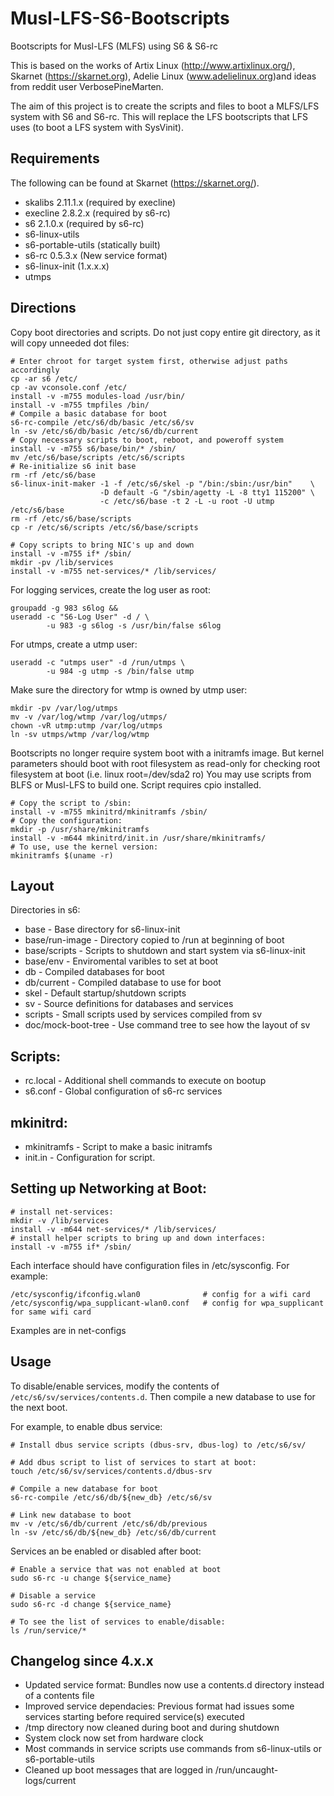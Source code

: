 # Musl-LFS-S6-Bootscripts
Bootscripts for Musl-LFS (MLFS) using S6 & S6-rc

This is based on the works of Artix Linux (http://www.artixlinux.org/), Skarnet (https://skarnet.org), Adelie Linux (www.adelielinux.org)and ideas from reddit user VerbosePineMarten.

The aim of this project is to create the scripts and files to boot a MLFS/LFS system with S6 and S6-rc. This will replace the LFS bootscripts that LFS uses (to boot a LFS system with SysVinit).

## Requirements

The following can be found at Skarnet (https://skarnet.org/).
  * skalibs 2.11.1.x (required by execline)
  * execline 2.8.2.x (required by s6-rc)
  * s6 2.1.0.x (required by s6-rc)
  * s6-linux-utils
  * s6-portable-utils (statically built)
  * s6-rc 0.5.3.x (New service format)
  * s6-linux-init (1.x.x.x)
  * utmps

## Directions

Copy boot directories and scripts. Do not just copy entire git directory, as it will copy unneeded dot files:
```
# Enter chroot for target system first, otherwise adjust paths accordingly
cp -ar s6 /etc/
cp -av vconsole.conf /etc/
install -v -m755 modules-load /usr/bin/
install -v -m755 tmpfiles /bin/
# Compile a basic database for boot
s6-rc-compile /etc/s6/db/basic /etc/s6/sv 
ln -sv /etc/s6/db/basic /etc/s6/db/current
# Copy necessary scripts to boot, reboot, and poweroff system
install -v -m755 s6/base/bin/* /sbin/
mv /etc/s6/base/scripts /etc/s6/scripts
# Re-initialize s6 init base
rm -rf /etc/s6/base
s6-linux-init-maker -1 -f /etc/s6/skel -p "/bin:/sbin:/usr/bin"    \
                    -D default -G "/sbin/agetty -L -8 tty1 115200" \
                    -c /etc/s6/base -t 2 -L -u root -U utmp /etc/s6/base
rm -rf /etc/s6/base/scripts
cp -r /etc/s6/scripts /etc/s6/base/scripts

# Copy scripts to bring NIC's up and down
install -v -m755 if* /sbin/
mkdir -pv /lib/services
install -v -m755 net-services/* /lib/services/
```

For logging services, create the log user as root:
```
groupadd -g 983 s6log &&
useradd -c "S6-Log User" -d / \
        -u 983 -g s6log -s /usr/bin/false s6log
```
For utmps, create a utmp user:
```
useradd -c "utmps user" -d /run/utmps \
        -u 984 -g utmp -s /bin/false utmp
```

Make sure the directory for wtmp is owned by utmp user:
```
mkdir -pv /var/log/utmps
mv -v /var/log/wtmp /var/log/utmps/
chown -vR utmp:utmp /var/log/utmps
ln -sv utmps/wtmp /var/log/wtmp
```

Bootscripts no longer require system boot with a initramfs image. But kernel parameters should boot with root filesystem as read-only for checking root filesystem at boot (i.e. linux root=/dev/sda2 ro) You may use scripts from BLFS or Musl-LFS to build one. Script requires cpio installed.
```
# Copy the script to /sbin:
install -v -m755 mkinitrd/mkinitramfs /sbin/
# Copy the configuration:
mkdir -p /usr/share/mkinitramfs 
install -v -m644 mkinitrd/init.in /usr/share/mkinitramfs/ 
# To use, use the kernel version:
mkinitramfs $(uname -r)

```

## Layout

Directories in s6:
  * base - Base directory for s6-linux-init
  * base/run-image - Directory copied to /run at beginning of boot
  * base/scripts - Scripts to shutdown and start system via s6-linux-init
  * base/env - Enviromental varibles to set at boot
  * db - Compiled databases for boot
  * db/current - Compiled database to use for boot
  * skel - Default startup/shutdown scripts
  * sv - Source definitions for databases and services
  * scripts - Small scripts used by services compiled from sv
  * doc/mock-boot-tree - Use command tree to see how the layout of sv

## Scripts:
  * rc.local - Additional shell commands to execute on bootup
  * s6.conf - Global configuration of s6-rc services

## mkinitrd:
  * mkinitramfs - Script to make a basic initramfs
  * init.in - Configuration for script.

## Setting up Networking at Boot:
```
# install net-services:
mkdir -v /lib/services
install -v -m644 net-services/* /lib/services/
# install helper scripts to bring up and down interfaces:
install -v -m755 if* /sbin/
```
Each interface should have configuration files in /etc/sysconfig. For example:
```
/etc/sysconfig/ifconfig.wlan0              # config for a wifi card
/etc/sysconfig/wpa_supplicant-wlan0.conf   # config for wpa_supplicant for same wifi card
```

Examples are in net-configs

## Usage

To disable/enable services, modify the contents of `/etc/s6/sv/services/contents.d`. Then compile a new database to use for the next boot.

For example, to enable dbus service:
```
# Install dbus service scripts (dbus-srv, dbus-log) to /etc/s6/sv/

# Add dbus script to list of services to start at boot:
touch /etc/s6/sv/services/contents.d/dbus-srv

# Compile a new database for boot
s6-rc-compile /etc/s6/db/${new_db} /etc/s6/sv

# Link new database to boot
mv -v /etc/s6/db/current /etc/s6/db/previous
ln -sv /etc/s6/db/${new_db} /etc/s6/db/current
```

Services an be enabled or disabled after boot:
```
# Enable a service that was not enabled at boot
sudo s6-rc -u change ${service_name}

# Disable a service
sudo s6-rc -d change ${service_name}

# To see the list of services to enable/disable:
ls /run/service/*

```

## Changelog since 4.x.x

<ul>
<li>Updated service format: Bundles now use a contents.d directory instead of a contents file</li>
<li>Improved service dependacies: Previous format had issues some services starting before required service(s) executed</li>
<li>/tmp directory now cleaned during boot and during shutdown </li>
<li>System clock now set from hardware clock </li>
<li>Most commands in service scripts use commands from s6-linux-utils or s6-portable-utils </li>
<li>Cleaned up boot messages that are logged in /run/uncaught-logs/current </li>

</ul>
